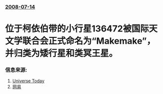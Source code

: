 ### [2008-07-14](/news/2008/07/14/index.md)

##### 
# 位于柯依伯带的小行星136472被国际天文学联合会正式命名为“Makemake”，并归类为矮行星和类冥王星。




### 信息来源:

1. [Universe Today](http://www.universetoday.com/2008/07/14/newest-dwarf-planet-and-plutoid-makemake/)
2. [网易](https://web.archive.org/web/20110204050541/http://discover.news.163.com/08/0716/09/4GVBDDA9000125LI.html)
